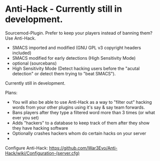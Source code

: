 Anti-Hack - Currently still in development.
=========

Sourcemod-Plugin. Prefer to keep your players instead of banning them?  Use Anti-Hack.

* SMACS imported and modified (GNU GPL v3 copyright headers included)
* SMACS modified for early detections (High Sensitivity Mode)
* optional (sourcebans)
* High Sensitivity Mode (Detect hacking users before the "acutal detection" or detect them trying to "beat SMACS").


Currently still in development.


Plans:

* You will also be able to use Anti-Hack as a way to "filter out" hacking words from your other plugins using it's say & say team forwards.
* Bans players after they type a filtered word more than 3 times (or what ever you set)
* Adds "hackers" to a database to keep track of them after they show they have hacking software
* Optionally crashes hackers whom do certain hacks on your server
* 

Configure Anti-Hack: https://github.com/War3Evo/Anti-Hack/wiki/Configuration-(server.cfg)
